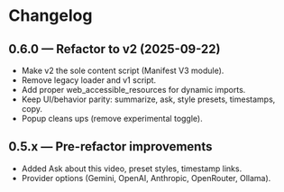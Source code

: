 # Changelog

## 0.6.0 — Refactor to v2 (2025-09-22)
- Make v2 the sole content script (Manifest V3 module).
- Remove legacy loader and v1 script.
- Add proper web_accessible_resources for dynamic imports.
- Keep UI/behavior parity: summarize, ask, style presets, timestamps, copy.
- Popup cleans ups (remove experimental toggle).

## 0.5.x — Pre-refactor improvements
- Added Ask about this video, preset styles, timestamp links.
- Provider options (Gemini, OpenAI, Anthropic, OpenRouter, Ollama).
